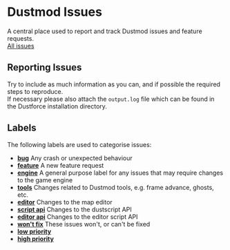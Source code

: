 # Dustmod Issues
A central place used to report and track Dustmod issues and feature requests.  
[All issues](https://github.com/cmann1/dustmod-issues/issues)

## Reporting Issues
Try to include as much information as you can, and if possible the required steps to reproduce.  
If necessary please also attach the `output.log` file which can be found in the Dustforce installation directory.

## Labels
The following labels are used to categorise issues:
- [**bug**](https://github.com/cmann1/dustmod-issues/labels/bug) Any crash or unexpected behaviour
- [**feature**](https://github.com/cmann1/dustmod-issues/labels/feature) A new feature request
- [**engine**](BUGS) A general purpose label for any issues that may require changes to the game engine
- [**tools**](https://github.com/cmann1/dustmod-issues/labels/tools) Changes related to Dustmod tools, e.g. frame advance, ghosts, etc.
- [**editor**](https://github.com/cmann1/dustmod-issues/labels/editor) Changes to the map editor
- [**script api**](https://github.com/cmann1/dustmod-issues/labels/script%20api) Changes to the dustscript API
- [**editor api**](https://github.com/cmann1/dustmod-issues/labels/editor%20api) Changes to the editor script API
- [**won't fix**](https://github.com/cmann1/dustmod-issues/labels/won%27t%20fix) These issues won't, or can't be fixed
- [**low priority**](https://github.com/cmann1/dustmod-issues/labels/low%20priority)
- [**high priority**](https://github.com/cmann1/dustmod-issues/labels/high%20priority)
